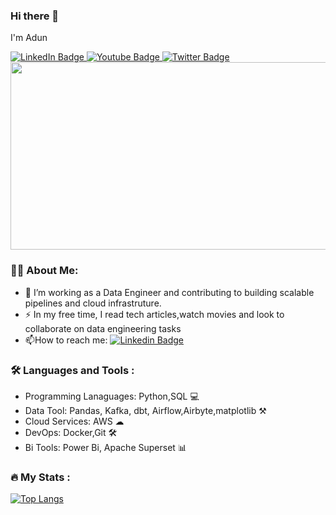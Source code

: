 ### Hi there 👋

I'm Adun

<!--
**adunajiye/adunajiye** is a ✨ _special_ ✨ repository because its `README.md` (this file) appears on your GitHub profile.

Here are some ideas to get you started:

- 🔭 I’m currently working on ...
- 🌱 I’m currently learning ...
- 👯 I’m looking to collaborate on ...
- 🤔 I’m looking for help with ...
- 💬 Ask me about ...
- 📫 How to reach me: ...
- 😄 Pronouns: ...
- ⚡ Fun fact: ...
-->

<div id="badges">
  <a href="https://www.linkedin.com/in/adunoluwa-ajiye-107745179/">
    <img src="https://img.shields.io/badge/LinkedIn-blue?style=for-the-badge&logo=linkedin&logoColor=white" alt="LinkedIn Badge"/>
  </a>
  <a href="https://studio.youtube.com/channel/UC1sn36YaSaiX6Eyv8zNnryA/editing/images">
    <img src="https://img.shields.io/badge/YouTube-red?style=for-the-badge&logo=youtube&logoColor=white" alt="Youtube Badge"/>
  </a>
  <a href="your-twitter-URL">
    <img src="https://img.shields.io/badge/Twitter-blue?style=for-the-badge&logo=twitter&logoColor=white" alt="Twitter Badge"/>
  </a>
</div>
<div align="center">
  <img src="https://media.giphy.com/media/dWesBcTLavkZuG35MI/giphy.gif" width="600" height="300"/>
</div>


### :man_technologist: About Me:


- :telescope: I’m working as a Data Engineer and contributing to building scalable pipelines and cloud infrastruture.
- :zap: In my free time, I read tech articles,watch movies and look to collaborate on data engineering tasks
- :mailbox:How to reach me: [![Linkedin Badge](https://img.shields.io/badge/-kakbar-blue?style=flat&logo=Linkedin&logoColor=white)](https://www.linkedin.com/in/adunoluwa-ajiye-107745179/)


### :hammer_and_wrench: Languages and Tools :
- Programming Lanaguages: Python,SQL 💻 
- Data Tool: Pandas, Kafka, dbt, Airflow,Airbyte,matplotlib ⚒ 
- Cloud Services: AWS ☁ 
- DevOps: Docker,Git 🛠 
- Bi Tools: Power Bi, Apache Superset 📊

### :fire: My Stats :
[![Top Langs](https://github-readme-stats.vercel.app/api/top-langs/?username=adunajiye&layout=compact&theme=vision-friendly-dark)](https://github.com/adunajiye/github-readme-stats)

